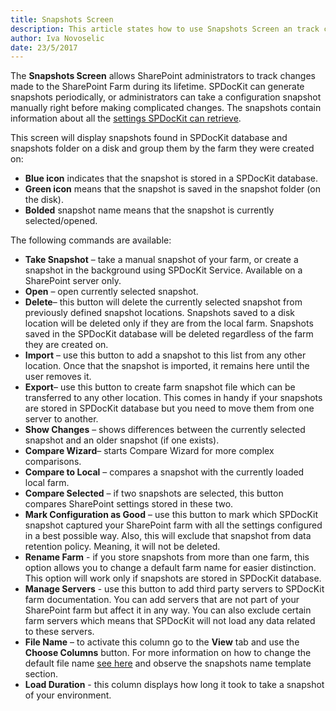 ```yaml
---
title: Snapshots Screen
description: This article states how to use Snapshots Screen an track changes made to your SharePoint farm during its lifetime.
author: Iva Novoselic
date: 23/5/2017
---
```

The __Snapshots Screen__ allows SharePoint administrators to track changes made to the SharePoint Farm during its lifetime. SPDocKit can generate snapshots periodically, or administrators can take a configuration snapshot manually right before making complicated changes. The snapshots contain information about all the [settings SPDocKit can retrieve](#internal/configure-and-extend-spdockit/options-wizard/#snapshot-options).

This screen will display snapshots found in SPDocKit database and snapshots folder on a disk and group them by the farm they were created on:
* __Blue icon__ indicates that the snapshot is stored in a SPDocKit database. 
* __Green icon__ means that the snapshot is saved in the snapshot folder (on the disk).
* __Bolded__ snapshot name means that the snapshot is currently selected/opened. 

The following commands are available:

* __Take Snapshot__ – take a manual snapshot of your farm, or create a snapshot in the background using SPDocKit Service. Available on a SharePoint server only.
* __Open__ – open currently selected snapshot.
* __Delete__– this button will delete the currently selected snapshot from previously defined snapshot locations. Snapshots saved to a disk location will be deleted only if they are from the local farm. Snapshots saved in the SPDocKit database will be deleted regardless of the farm they are created on.
* __Import__ – use this button to add a snapshot to this list from any other location. Once that the snapshot is imported, it remains here until the user removes it.
* __Export__– use this button to create farm snapshot file which can be transferred to any other location. This comes in handy if your snapshots are stored in SPDocKit database but you need to move them from one server to another.
* __Show Changes__ – shows differences between the currently selected snapshot and an older snapshot (if one exists).
* __Compare Wizard__– starts Compare Wizard for more complex comparisons.
* __Compare to Local__ – compares a snapshot with the currently loaded local farm.
* __Compare Selected__  – if two snapshots are selected, this button compares SharePoint settings stored in these two.
* __Mark Configuration as Good__ – use this button to mark which SPDocKit snapshot captured your SharePoint farm with all the settings configured in a best possible way. Also, this will exclude that snapshot from data retention policy. Meaning, it will not be deleted.
* __Rename Farm__ - if you store snapshots from more than one farm, this option allows you to change a default farm name for easier distinction. This option will work only if snapshots are stored in SPDocKit database.
* __Manage Servers__ - use this button to add third party servers to SPDocKit farm documentation. You can add servers that are not part of your SharePoint farm but affect it in any way. You can also exclude certain farm servers which means that SPDocKit will not load any data related to these servers.
* __File Name__ – to activate this column go to the __View__ tab and use the __Choose Columns__ button. For more information on how to change the default file name [see here](#internal/configure-and-extend-spdockit/options-wizard#snapshot-options) and observe the snapshots name template section.
* __Load Duration__ - this column displays how long it took to take a snapshot of your environment.
